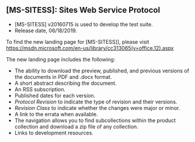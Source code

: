 ## [MS-SITESS]: Sites Web Service Protocol
- [MS-SITESS] v20160715 is used to develop the test suite.
- Release date, 06/18/2019.

To find the new landing page for [MS-SITESS]], please visit https://msdn.microsoft.com/en-us/library/cc313065(v=office.12).aspx

The new landing page includes the following:
- The ability to download the preview, published, and previous versions of the documents in PDF and .docx format.
- A short abstract describing the document.
- An RSS subscription.
- Published dates for each version.
- *Protocol Revision* to indicate the type of revision and their versions.
- *Revision Class* to indicate whether the changes were major or minor.
- A link to the errata when available.
- The navigation allows you to find subcollections within the product collection and download a zip file of any collection.
- Links to development resources.